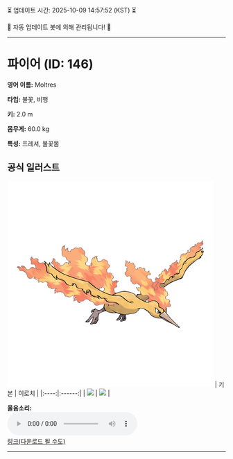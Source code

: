 
⏳ 업데이트 시간: 2025-10-09 14:57:52 (KST) ⏳

🤖 자동 업데이트 봇에 의해 관리됩니다! 🤖

---

# 파이어 (ID: 146)
**영어 이름:** Moltres

**타입:** 불꽃, 비행

**키:** 2.0 m

**몸무게:** 60.0 kg

**특성:** 프레셔, 불꽃몸

## 공식 일러스트
![](https://raw.githubusercontent.com/PokeAPI/sprites/master/sprites/pokemon/other/official-artwork/146.png)
| 기본 | 이로치 |
|:----:|:------:|
| <img src="http://play.pokemonshowdown.com/sprites/ani/moltres.gif" width="200"> | <img src="http://play.pokemonshowdown.com/sprites/ani-shiny/moltres.gif" width="200"> |

**울음소리:**<br><audio controls src="https://raw.githubusercontent.com/PokeAPI/cries/main/cries/pokemon/latest/146.ogg"></audio><br> [링크(다운로드 될 수도)](https://raw.githubusercontent.com/PokeAPI/cries/main/cries/pokemon/latest/146.ogg)


---
